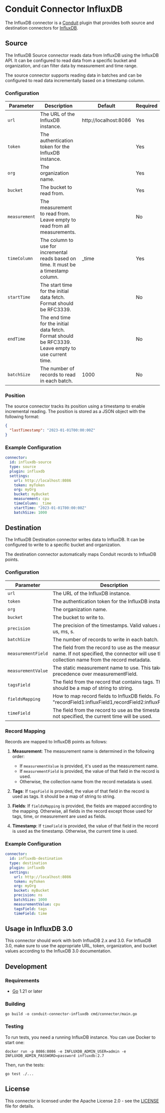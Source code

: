 # Conduit Connector InfluxDB

The InfluxDB connector is a [Conduit](https://github.com/ConduitIO/conduit) plugin that provides both source and destination connectors for [InfluxDB](https://docs.influxdata.com/influxdb3/core/).

## Source

The InfluxDB Source connector reads data from InfluxDB using the InfluxDB API. It can be configured to read data from a specific bucket and organization, and can filter data by measurement and time range.

The source connector supports reading data in batches and can be configured to read data incrementally based on a timestamp column.

### Configuration

| Parameter | Description | Default | Required |
|-----------|-------------|---------|----------|
| `url` | The URL of the InfluxDB instance. | http://localhost:8086 | Yes |
| `token` | The authentication token for the InfluxDB instance. | | Yes |
| `org` | The organization name. | | Yes |
| `bucket` | The bucket to read from. | | Yes |
| `measurement` | The measurement to read from. Leave empty to read from all measurements. | | No |
| `timeColumn` | The column to use for incremental reads based on time. It must be a timestamp column. | _time | Yes |
| `startTime` | The start time for the initial data fetch. Format should be RFC3339. | | No |
| `endTime` | The end time for the initial data fetch. Format should be RFC3339. Leave empty to use current time. | | No |
| `batchSize` | The number of records to read in each batch. | 1000 | No |

### Position

The source connector tracks its position using a timestamp to enable incremental reading. The position is stored as a JSON object with the following format:

```json
{
  "lastTimestamp": "2023-01-01T00:00:00Z"
}
```

### Example Configuration

```yaml
connector:
  id: influxdb-source
  type: source
  plugin: influxdb
  settings:
    url: http://localhost:8086
    token: myToken
    org: myOrg
    bucket: myBucket
    measurement: cpu
    timeColumn: _time
    startTime: "2023-01-01T00:00:00Z"
    batchSize: 1000
```

## Destination

The InfluxDB Destination connector writes data to InfluxDB. It can be configured to write to a specific bucket and organization.

The destination connector automatically maps Conduit records to InfluxDB points.

### Configuration

| Parameter | Description | Default | Required |
|-----------|-------------|---------|----------|
| `url` | The URL of the InfluxDB instance. | http://localhost:8086 | Yes |
| `token` | The authentication token for the InfluxDB instance. | | Yes |
| `org` | The organization name. | | Yes |
| `bucket` | The bucket to write to. | | Yes |
| `precision` | The precision of the timestamps. Valid values are ns, us, ms, s. | ns | No |
| `batchSize` | The number of records to write in each batch. | 1000 | No |
| `measurementField` | The field from the record to use as the measurement name. If not specified, the connector will use the collection name from the record metadata. | | No |
| `measurementValue` | The static measurement name to use. This takes precedence over measurementField. | | No |
| `tagsField` | The field from the record that contains tags. This should be a map of string to string. | | No |
| `fieldsMapping` | How to map record fields to InfluxDB fields. Format: "recordField1:influxField1,recordField2:influxField2". | | No |
| `timeField` | The field from the record to use as the timestamp. If not specified, the current time will be used. | _time | No |

### Record Mapping

Records are mapped to InfluxDB points as follows:

1. **Measurement**: The measurement name is determined in the following order:
   - If `measurementValue` is provided, it's used as the measurement name.
   - If `measurementField` is provided, the value of that field in the record is used.
   - Otherwise, the collection name from the record metadata is used.

2. **Tags**: If `tagsField` is provided, the value of that field in the record is used as tags. It should be a map of string to string.

3. **Fields**: If `fieldsMapping` is provided, the fields are mapped according to the mapping. Otherwise, all fields in the record except those used for tags, time, or measurement are used as fields.

4. **Timestamp**: If `timeField` is provided, the value of that field in the record is used as the timestamp. Otherwise, the current time is used.

### Example Configuration

```yaml
connector:
  id: influxdb-destination
  type: destination
  plugin: influxdb
  settings:
    url: http://localhost:8086
    token: myToken
    org: myOrg
    bucket: myBucket
    precision: ns
    batchSize: 1000
    measurementValue: cpu
    tagsField: tags
    timeField: time
```

## Usage in InfluxDB 3.0

This connector should work with both InfluxDB 2.x and 3.0. For InfluxDB 3.0, make sure to use the appropriate URL, token, organization, and bucket values according to the InfluxDB 3.0 documentation.

## Development

### Requirements

- [Go](https://golang.org/) 1.21 or later

### Building

```shell
go build -o conduit-connector-influxdb cmd/connector/main.go
```

### Testing

To run tests, you need a running InfluxDB instance. You can use Docker to start one:

```shell
docker run -p 8086:8086 -e INFLUXDB_ADMIN_USER=admin -e INFLUXDB_ADMIN_PASSWORD=password influxdb:2.7
```

Then, run the tests:

```shell
go test ./...
```

## License

This connector is licensed under the Apache License 2.0 - see the [LICENSE](LICENSE) file for details.
